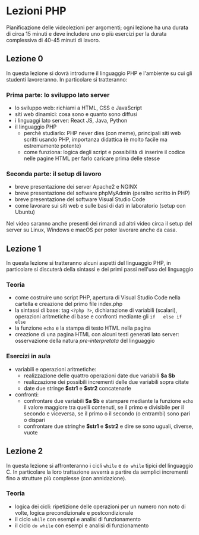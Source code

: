 Lezioni PHP
===
Pianificazione delle videolezioni per argomenti; ogni lezione ha una durata di circa 15 minuti e deve includere uno o più esercizi per la durata complessiva di 40-45 minuti di lavoro.

## Lezione 0
In questa lezione si dovrà introdurre il linguaggio PHP e l'ambiente su cui gli studenti lavoreranno. In particolare si tratteranno:

### Prima parte: lo sviluppo lato server
- lo sviluppo web: richiami a HTML, CSS e JavaScript
- siti web dinamici: cosa sono e quanto sono diffusi
- i linguaggi lato server: React JS, Java, Python
- il linguaggio PHP
	- perchè studiarlo: PHP never dies (con meme), principali siti web scritti usando PHP, importanza didattica (è molto facile ma estremamente potente)
	- come funziona: logica degli script e possibilità di inserire il codice nelle pagine HTML per farlo caricare prima delle stesse

### Seconda parte: il setup di lavoro
- breve presentazione dei server Apache2 e NGINX
- breve presentazione del software phpMyAdmin (peraltro scritto in PHP)
- breve presentazione del software Visual Studio Code
- come lavorare sui siti web e sulle basi di dati in laboratorio (setup con Ubuntu)

Nel video saranno anche presenti dei rimandi ad altri video circa il setup del server su Linux, Windows e macOS per poter lavorare anche da casa.

## Lezione 1
In questa lezione si tratteranno alcuni aspetti del linguaggio PHP, in particolare si discuterà della sintassi e dei primi passi nell'uso del linguaggio

### Teoria
- come costruire uno script PHP, apertura di Visual Studio Code nella cartella e creazione del primo file index.php
- la sintassi di base: tag `<?php ?>`, dichiarazione di variabili (scalari), operazioni aritmetiche di base e confronti mediante gli `if   else if    else`
- la funzione `echo` e la stampa di testo HTML nella pagina
- creazione di una pagina HTML con alcuni testi generati lato server: osservazione della natura _pre-interpretata_ del linguaggio

### Esercizi in aula
- variabili e operazioni aritmetiche:
	- realizzazione delle quattro operazioni date due variabili **$a $b**
	- realizzazione dei possibili incrementi delle due variabili sopra citate
	- date due stringe **\$str1** e **\$str2** concatenarle 
- confronti:
	- confrontare due variabili **\$a $b** e stampare mediante la funzione `echo` il valore maggiore tra quelli contenuti, se il primo e divisibile per il secondo e viceversa, se il primo o il secondo (o entrambi) sono pari o dispari
	- confrontare due stringhe **\$str1** e **\$str2** e dire se sono uguali, diverse, vuote

## Lezione 2
In questa lezione si affronteranno i cicli `while` e `do while` tipici del linguaggio C. In particolare la loro trattazione avverrà a partire da semplici incrementi fino a strutture più complesse (con annidazione).

### Teoria
- logica dei cicli: ripetizione delle operazioni per un numero non noto di volte, logica precondizionale e postcondizionale
- il ciclo `while` con esempi e analisi di funzionamento
- il ciclo `do while` con esempi e analisi di funzionamento